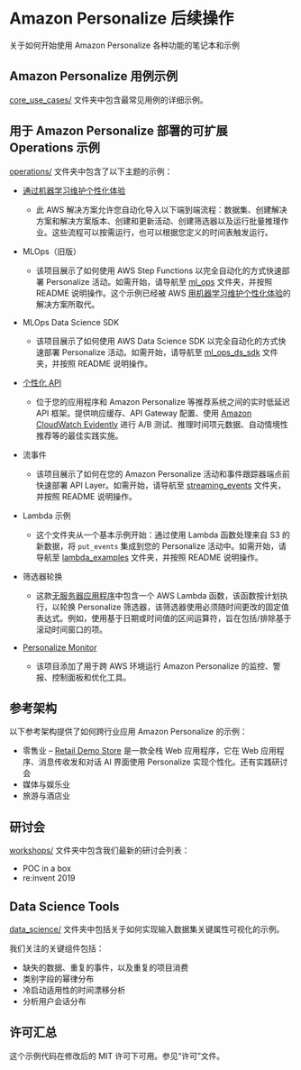 # Amazon Personalize 后续操作

关于如何开始使用 Amazon Personalize 各种功能的笔记本和示例

## Amazon Personalize 用例示例

[core_use_cases/](core_use_cases/) 文件夹中包含最常见用例的详细示例。

## 用于 Amazon Personalize 部署的可扩展 Operations 示例

[operations/](operations/) 文件夹中包含了以下主题的示例：

* [通过机器学习维护个性化体验](https://aws.amazon.com/solutions/implementations/maintaining-personalized-experiences-with-ml/)
    - 此 AWS 解决方案允许您自动化导入以下端到端流程：数据集、创建解决方案和解决方案版本、创建和更新活动、创建筛选器以及运行批量推理作业。这些流程可以按需运行，也可以根据您定义的时间表触发运行。

* MLOps（旧版）
    - 该项目展示了如何使用 AWS Step Functions 以完全自动化的方式快速部署 Personalize 活动。如需开始，请导航至 [ml_ops](operations/ml_ops/) 文件夹，并按照 README 说明操作。这个示例已经被 AWS [用机器学习维护个性化体验](https://aws.amazon.com/solutions/implementations/maintaining-personalized-experiences-with-ml/)的解决方案所取代。

* MLOps Data Science SDK
    - 该项目展示了如何使用 AWS Data Science SDK 以完全自动化的方式快速部署 Personalize 活动。如需开始，请导航至 [ml_ops_ds_sdk](operations/ml_ops_ds_sdk/) 文件夹，并按照 README 说明操作。

* [个性化 API](https://github.com/aws-samples/personalization-apis)
    - 位于您的应用程序和 Amazon Personalize 等推荐系统之间的实时低延迟 API 框架。提供响应缓存、API Gateway 配置、使用 [Amazon CloudWatch Evidently](https://docs.aws.amazon.com/cloudwatchevidently/latest/APIReference/Welcome.html) 进行 A/B 测试、推理时间项元数据、自动情境性推荐等的最佳实践实施。

* 流事件
    - 该项目展示了如何在您的 Amazon Personalize 活动和事件跟踪器端点前快速部署 API Layer。如需开始，请导航至 [streaming_events](operations/streaming_events/) 文件夹，并按照 README 说明操作。

* Lambda 示例
    - 这个文件夹从一个基本示例开始：通过使用 Lambda 函数处理来自 S3 的新数据，将 `put_events` 集成到您的 Personalize 活动中。如需开始，请导航至 [lambda_examples](operations/lambda_examples/) 文件夹，并按照 README 说明操作。

* 筛选器轮换
    - 这款[无服务器应用程序](operations/filter_rotator/)中包含一个 AWS Lambda 函数，该函数按计划执行，以轮换 Personalize 筛选器，该筛选器使用必须随时间更改的固定值表达式。例如，使用基于日期或时间值的区间运算符，旨在包括/排除基于滚动时间窗口的项。

* [Personalize Monitor](https://github.com/aws-samples/amazon-personalize-monitor)
    - 该项目添加了用于跨 AWS 环境运行 Amazon Personalize 的监控、警报、控制面板和优化工具。

## 参考架构

以下参考架构提供了如何跨行业应用 Amazon Personalize 的示例：

* 零售业 – [Retail Demo Store](https://github.com/aws-samples/retail-demo-store) 是一款全栈 Web 应用程序，它在 Web 应用程序、消息传收发和对话 AI 界面使用 Personalize 实现个性化。还有实践研讨会
* 媒体与娱乐业
* 旅游与酒店业

## 研讨会

[workshops/](workshops/) 文件夹中包含我们最新的研讨会列表：

* POC in a box
* re:invent 2019

## Data Science Tools

[data_science/](data_science/) 文件夹中包括关于如何实现输入数据集关键属性可视化的示例。

我们关注的关键组件包括：
- 缺失的数据、重复的事件，以及重复的项目消费
- 类别字段的幂律分布
- 冷启动适用性的时间漂移分析
- 分析用户会话分布

## 许可汇总

这个示例代码在修改后的 MIT 许可下可用。参见“许可”文件。
